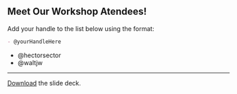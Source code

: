 ## Meet Our Workshop Atendees!

Add your handle to the list below using the format:

```md
- @yourHandleHere
```

- @hectorsector
- @waltjw
---

[Download](nicar.pdf) the slide deck.
